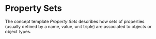 Property Sets
=============

The concept template _Property Sets_ describes how sets of properties (usually defined by a name, value, unit triple) are associated to objects or object types.
